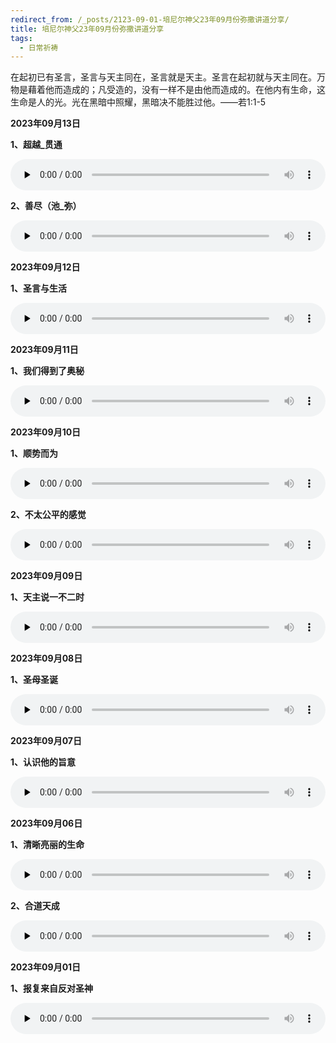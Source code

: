 ```yaml
---
redirect_from: /_posts/2123-09-01-培尼尔神父23年09月份弥撒讲道分享/
title: 培尼尔神父23年09月份弥撒讲道分享
tags:
  - 日常祈祷
---
```


在起初已有圣言，圣言与天主同在，圣言就是天主。圣言在起初就与天主同在。万物是藉着他而造成的；凡受造的，没有一样不是由他而造成的。在他内有生命，这生命是人的光。光在黑暗中照耀，黑暗决不能胜过他。——若1:1-5

**2023年09月13日**

**1、超越_贯通**

<audio id="audio" style="width: 100%;height:50px;" controls="controls" preload="none">
      <source id="mp3" src="/2023.09/audio/230913chao.mp3">
</audio>

**2、善尽（池_弥）**

<audio id="audio" style="width: 100%;height:50px;" controls="controls" preload="none">
      <source id="mp3" src="/2023.09/audio/230913shan.mp3">
</audio>

**2023年09月12日**

**1、圣言与生活**

<audio id="audio" style="width: 100%;height:50px;" controls="controls" preload="none">
      <source id="mp3" src="/2023.09/audio/230912shengya.mp3">
</audio>

**2023年09月11日**

**1、我们得到了奥秘**

<audio id="audio" style="width: 100%;height:50px;" controls="controls" preload="none">
      <source id="mp3" src="/2023.09/audio/230911aomi.mp3">
</audio>

**2023年09月10日**

**1、顺势而为**

<audio id="audio" style="width: 100%;height:50px;" controls="controls" preload="none">
      <source id="mp3" src="/2023.09/audio/230910shun.mp3">
</audio>

**2、不太公平的感觉**

<audio id="audio" style="width: 100%;height:50px;" controls="controls" preload="none">
      <source id="mp3" src="/2023.09/audio/230910butai.mp3">
</audio>

**2023年09月09日**

**1、天主说一不二时**

<audio id="audio" style="width: 100%;height:50px;" controls="controls" preload="none">
      <source id="mp3" src="/2023.09/audio/230909shuoyi.mp3">
</audio>

**2023年09月08日**

**1、圣母圣诞**

<audio id="audio" style="width: 100%;height:50px;" controls="controls" preload="none">
      <source id="mp3" src="/2023.09/audio/230908shengmu.mp3">
</audio>

**2023年09月07日**

**1、认识他的旨意**

<audio id="audio" style="width: 100%;height:50px;" controls="controls" preload="none">
      <source id="mp3" src="/2023.09/audio/230907renshi.mp3">
</audio>

**2023年09月06日**

**1、清晰亮丽的生命**

<audio id="audio" style="width: 100%;height:50px;" controls="controls" preload="none">
      <source id="mp3" src="/2023.09/audio/230906shengming.mp3">
</audio>

**2、合道天成**

<audio id="audio" style="width: 100%;height:50px;" controls="controls" preload="none">
      <source id="mp3" src="/2023.09/audio/230906hedao.mp3">
</audio>

**2023年09月01日**

**1、报复来自反对圣神**

<audio id="audio" style="width: 100%;height:50px;" controls="controls" preload="none">
      <source id="mp3" src="/2023.09/audio/230901shengshen.mp3">
</audio>
